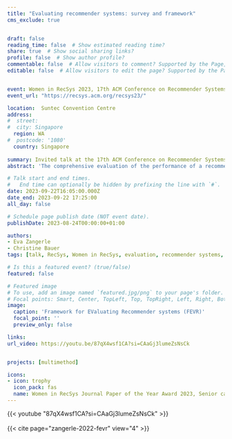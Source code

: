 ```yaml
---
title: "Evaluating recommender systems: survey and framework"
cms_exclude: true


draft: false
reading_time: false  # Show estimated reading time?
share: true  # Show social sharing links?
profile: false  # Show author profile?
commentable: false  # Allow visitors to comment? Supported by the Page, Post, and Docs content types.
editable: false  # Allow visitors to edit the page? Supported by the Page, Post, and Docs content types.


event: Women in RecSys 2023, 17th ACM Conference on Recommender Systems (RecSys 2023)
event_url: "https://recsys.acm.org/recsys23/"

location:  Suntec Convention Centre
address:
#  street: 
#  city: Singapore
  region: WA
#  postcode: '1080'
  country: Singapore
  
summary: Invited talk at the 17th ACM Conference on Recommender Systems (RecSys 2023) as awardee of the Women in RecSys Journal Paper of the Year Award 2023, Senior category.
abstract: 'The comprehensive evaluation of the performance of a recommender system is a complex endeavor: many facets need to be considered in configuring an adequate and effective evaluation setting. Such facets include, for instance, defining the specific goals of the evaluation, choosing an evaluation method, underlying data, and suitable evaluation metrics. In this paper, we consolidate and systematically organize this dispersed knowledge on recommender systems evaluation. We introduce the “Framework for EValuating Recommender systems” (FEVR) that we derive from the discourse on recommender systems evaluation. In FEVR, we categorize the evaluation space of recommender systems evaluation. We postulate that the comprehensive evaluation of a recommender system frequently requires considering multiple facets and perspectives in the evaluation. The FEVR framework provides a structured foundation to adopt adequate evaluation configurations that encompass this required multi-facettedness and provides the basis to advance in the field. We outline and discuss the challenges of a comprehensive evaluation of recommender systems, and provide an outlook on what we need to embrace and do to move forward as a research community.'

# Talk start and end times.
#   End time can optionally be hidden by prefixing the line with `#`.
date: 2023-09-22T16:05:00.000Z
date_end: 2023-09-22 17:25:00
all_day: false

# Schedule page publish date (NOT event date).
publishDate: 2023-08-24T00:00:00+01:00

authors:
- Eva Zangerle
- Christine Bauer
tags: [talk, RecSys, Women in RecSys, evaluation, recommender systems, FEVR, survey, multimethod, framework]

# Is this a featured event? (true/false)
featured: false

# Featured image
# To use, add an image named `featured.jpg/png` to your page's folder.
# Focal points: Smart, Center, TopLeft, Top, TopRight, Left, Right, BottomLeft, Bottom, BottomRight.
image:
  caption: 'Framework for EValuating Recommender systems (FEVR)'
  focal_point: ''
  preview_only: false

links:
url_video: https://youtu.be/87qX4wsf1CA?si=CAaGj3lumeZsNsCk


projects: [multimethod]

icons:
- icon: trophy
  icon_pack: fas
  name: Women in RecSys Journal Paper of the Year Award 2023, Senior category
---
```



{{< youtube "87qX4wsf1CA?si=CAaGj3lumeZsNsCk" >}}
<br>
<br>
{{< cite  page="zangerle-2022-fevr" view="4" >}}




